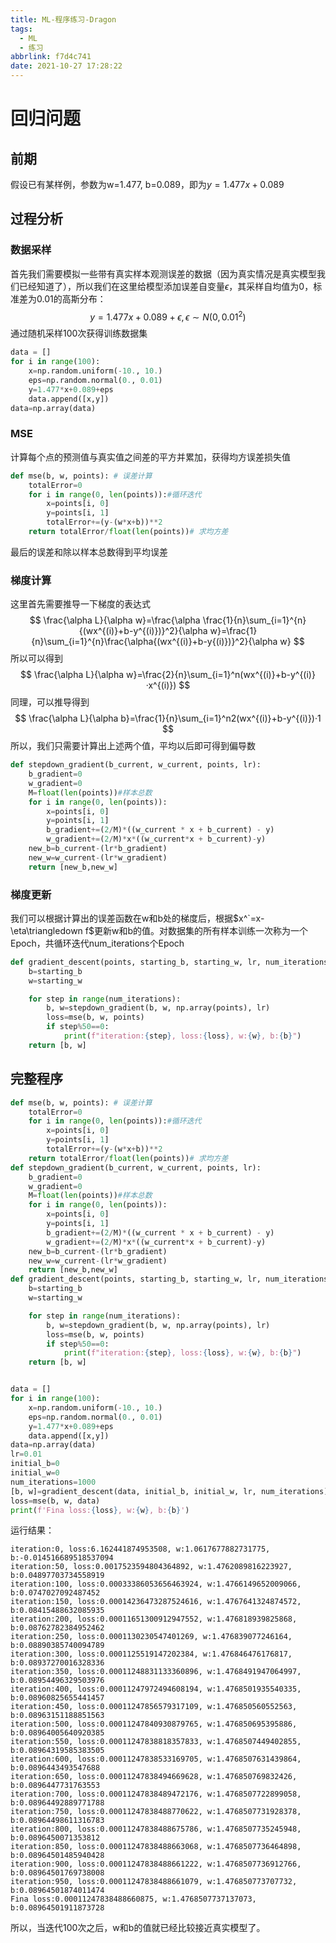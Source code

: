 ```yaml
---
title: ML-程序练习-Dragon
tags:
  - ML
  - 练习
abbrlink: f7d4c741
date: 2021-10-27 17:28:22
---
```


# 回归问题

## 前期

假设已有某样例，参数为w=1.477, b=0.089，即为$y=1.477x+0.089$

## 过程分析

### 数据采样

首先我们需要模拟一些带有真实样本观测误差的数据（因为真实情况是真实模型我们已经知道了），所以我们在这里给模型添加误差自变量$\epsilon$，其采样自均值为0，标准差为0.01的高斯分布：
$$
y=1.477x+0.089+\epsilon,\epsilon\sim N(0, {0.01}^2)
$$
通过随机采样100次获得训练数据集

```python
data = []
for i in range(100):
    x=np.random.uniform(-10., 10.)
    eps=np.random.normal(0., 0.01)
    y=1.477*x+0.089+eps
    data.append([x,y])
data=np.array(data)
```

### MSE

计算每个点的预测值与真实值之间差的平方并累加，获得均方误差损失值

```python
def mse(b, w, points): # 误差计算
    totalError=0
    for i in range(0, len(points)):#循环迭代
        x=points[i, 0]
        y=points[i, 1]
        totalError+=(y-(w*x+b))**2
    return totalError/float(len(points))# 求均方差
```

最后的误差和除以样本总数得到平均误差

### 梯度计算

这里首先需要推导一下梯度的表达式
$$
\frac{\alpha L}{\alpha w}=\frac{\alpha \frac{1}{n}\sum_{i=1}^{n}{(wx^{(i)}+b-y^{(i)})}^2}{\alpha w}=\frac{1}{n}\sum_{i=1}^{n}\frac{\alpha{(wx^{(i)}+b-y{(i)})}^2}{\alpha w}
$$
所以可以得到
$$
\frac{\alpha L}{\alpha w}=\frac{2}{n}\sum_{i=1}^n(wx^{(i)}+b-y^{(i)}·x^{(i)})
$$
同理，可以推导得到
$$
\frac{\alpha L}{\alpha b}=\frac{1}{n}\sum_{i=1}^n2(wx^{(i)}+b-y^{(i)})·1
$$
所以，我们只需要计算出上述两个值，平均以后即可得到偏导数

```python
def stepdown_gradient(b_current, w_current, points, lr):
    b_gradient=0
    w_gradient=0
    M=float(len(points))#样本总数
    for i in range(0, len(points)):
        x=points[i, 0]
        y=points[i, 1]
        b_gradient+=(2/M)*((w_current * x + b_current) - y)
        w_gradient+=(2/M)*x*((w_current*x + b_current)-y)
    new_b=b_current-(lr*b_gradient)
    new_w=w_current-(lr*w_gradient)
    return [new_b,new_w]
```

### 梯度更新

我们可以根据计算出的误差函数在w和b处的梯度后，根据$x^`=x-\eta\triangledown f$更新w和b的值。对数据集的所有样本训练一次称为一个Epoch，共循环迭代num_iterations个Epoch

```python
def gradient_descent(points, starting_b, starting_w, lr, num_iterations):
    b=starting_b
    w=starting_w

    for step in range(num_iterations):
        b, w=stepdown_gradient(b, w, np.array(points), lr)
        loss=mse(b, w, points)
        if step%50==0:
            print(f"iteration:{step}, loss:{loss}, w:{w}, b:{b}")
    return [b, w]
```

## 完整程序

```python
def mse(b, w, points): # 误差计算
    totalError=0
    for i in range(0, len(points)):#循环迭代
        x=points[i, 0]
        y=points[i, 1]
        totalError+=(y-(w*x+b))**2
    return totalError/float(len(points))# 求均方差
def stepdown_gradient(b_current, w_current, points, lr):
    b_gradient=0
    w_gradient=0
    M=float(len(points))#样本总数
    for i in range(0, len(points)):
        x=points[i, 0]
        y=points[i, 1]
        b_gradient+=(2/M)*((w_current * x + b_current) - y)
        w_gradient+=(2/M)*x*((w_current*x + b_current)-y)
    new_b=b_current-(lr*b_gradient)
    new_w=w_current-(lr*w_gradient)
    return [new_b,new_w]
def gradient_descent(points, starting_b, starting_w, lr, num_iterations):
    b=starting_b
    w=starting_w

    for step in range(num_iterations):
        b, w=stepdown_gradient(b, w, np.array(points), lr)
        loss=mse(b, w, points)
        if step%50==0:
            print(f"iteration:{step}, loss:{loss}, w:{w}, b:{b}")
    return [b, w]


data = []
for i in range(100):
    x=np.random.uniform(-10., 10.)
    eps=np.random.normal(0., 0.01)
    y=1.477*x+0.089+eps
    data.append([x,y])
data=np.array(data)
lr=0.01
initial_b=0
initial_w=0
num_iterations=1000
[b, w]=gradient_descent(data, initial_b, initial_w, lr, num_iterations)
loss=mse(b, w, data)
print(f'Fina loss:{loss}, w:{w}, b:{b}')
```

运行结果：

```
iteration:0, loss:6.162441874953508, w:1.0617677882731775, b:-0.014516689518537094
iteration:50, loss:0.0017523594804364892, w:1.4762089816223927, b:0.04897703734558919
iteration:100, loss:0.00033386053656463924, w:1.4766149652009066, b:0.0747027092487452
iteration:150, loss:0.00014236473287524616, w:1.4767641324874572, b:0.08415488632085935
iteration:200, loss:0.00011651300912947552, w:1.476818939825868, b:0.08762782384952462
iteration:250, loss:0.0001130230547401269, w:1.476839077246164, b:0.08890385740094789
iteration:300, loss:0.0001125519147202384, w:1.476846476176817, b:0.08937270016328336
iteration:350, loss:0.00011248831133360896, w:1.4768491947064997, b:0.08954496329503976
iteration:400, loss:0.00011247972494608194, w:1.4768501935540335, b:0.08960825655441457
iteration:450, loss:0.00011247856579317109, w:1.476850560552563, b:0.08963151188851563
iteration:500, loss:0.00011247840930879765, w:1.476850695395886, b:0.08964005640920385
iteration:550, loss:0.00011247838818357833, w:1.4768507449402855, b:0.08964319585383505
iteration:600, loss:0.00011247838533169705, w:1.4768507631439864, b:0.0896443493547688
iteration:650, loss:0.00011247838494669628, w:1.476850769832426, b:0.0896447731763553
iteration:700, loss:0.00011247838489472176, w:1.4768507722899058, b:0.08964492889771788
iteration:750, loss:0.00011247838488770622, w:1.4768507731928378, b:0.08964498611316783
iteration:800, loss:0.00011247838488675786, w:1.4768507735245948, b:0.0896450071353812
iteration:850, loss:0.00011247838488663068, w:1.4768507736464898, b:0.08964501485940428
iteration:900, loss:0.00011247838488661222, w:1.4768507736912766, b:0.08964501769738008
iteration:950, loss:0.00011247838488661079, w:1.476850773707732, b:0.08964501874011474
Fina loss:0.00011247838488660875, w:1.4768507737137073, b:0.08964501911873728
```

所以，当迭代100次之后，w和b的值就已经比较接近真实模型了。
